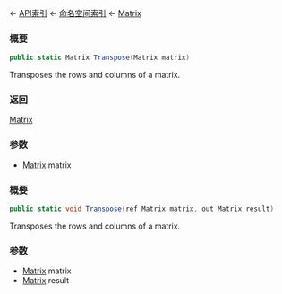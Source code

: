 ← [API索引](Api-Index) ← [命名空间索引](Namespace-Index) ← [Matrix](VRageMath.Matrix)

### 概要

```csharp
public static Matrix Transpose(Matrix matrix)
```

Transposes the rows and columns of a matrix.

### 返回

[Matrix](VRageMath.Matrix)

### 参数

* [Matrix](VRageMath.Matrix) matrix
### 概要

```csharp
public static void Transpose(ref Matrix matrix, out Matrix result)
```

Transposes the rows and columns of a matrix.

### 参数

* [Matrix](VRageMath.Matrix) matrix
* [Matrix](VRageMath.Matrix) result
